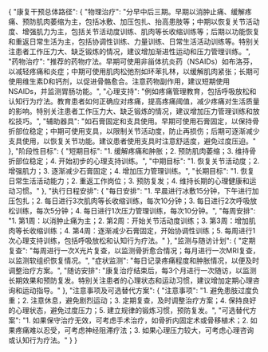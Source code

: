 {
  "康复干预总体路径": {
    "物理治疗": "分早中后三期。早期以消肿止痛、缓解疼痛、预防肌肉萎缩为主，包括冰敷、加压包扎、抬高患肢等；中期以恢复关节活动度、增强肌力为主，包括关节活动度训练、肌肉等长收缩训练等；后期以功能恢复和重返日常生活为主，包括协调性训练、力量训练、日常生活活动训练等。特别关注患者工作压力大、缺乏锻炼的情况，建议增加渐进性运动和压力管理训练。",
    "药物治疗": "推荐的药物疗法。早期可使用非甾体抗炎药（NSAIDs）如布洛芬，以减轻疼痛和炎症；中期可使用肌肉松弛剂如环苯扎林，以缓解肌肉紧张；长期可使用维生素D和钙剂，以促进骨骼愈合。注意药物副作用，建议短期使用NSAIDs，并监测胃肠功能。",
    "心理支持": "例如疼痛管理教育，包括呼吸放松和认知行为疗法。教育患者如何正确应对疼痛，提高疼痛阈值，减少疼痛对生活质量的影响。特别关注患者工作压力大、缺乏锻炼的情况，建议增加压力管理训练和放松技巧。",
    "辅助器具": "如石膏固定和支具使用。早期可使用石膏固定，以保持骨折部位稳定；中期可使用支具，以限制关节活动度，防止再损伤；后期可逐渐减少支具使用，以恢复关节功能。建议患者使用支具时注意舒适度，避免过度压迫。"
  },
  "阶段性目标": {
    "短期目标": "1. 缓解疼痛和肿胀；2. 预防肌肉萎缩；3. 维持骨折部位稳定；4. 开始初步的心理支持训练。",
    "中期目标": "1. 恢复关节活动度；2. 增强肌力；3. 逐渐减少石膏固定；4. 增加压力管理训练。",
    "长期目标": "1. 恢复日常生活活动能力；2. 重返工作岗位；3. 预防复发；4. 维持长期的心理健康和运动习惯。"
  },
  "执行日程安排": {
    "每日安排": "1. 早晨进行冰敷15分钟，下午进行加压包扎；2. 每日进行3次肌肉等长收缩训练，每次10分钟；3. 每日进行2次呼吸放松训练，每次5分钟；4. 每日进行1次压力管理训练，每次10分钟。",
    "每周安排": "1. 第1周：以消肿止痛为主；2. 第2周：开始关节活动度训练；3. 第3周：增加肌肉等长收缩训练；4. 第4周：逐渐减少石膏固定，开始协调性训练；5. 每周进行1次心理支持训练，包括呼吸放松和认知行为疗法。"
  },
  "监测与随访计划": {
    "定期复查": "每周进行一次X光片复查，以监测骨折愈合情况；每月进行一次MRI复查，以监测软组织恢复情况。",
    "症状监测": "每日记录疼痛程度和肿胀情况，以便及时调整治疗方案。",
    "随访安排": "康复治疗结束后，每3个月进行一次随访，以监测长期效果和预防复发。特别关注患者的心理状态和运动习惯，建议增加定期心理咨询和运动指导。"
  },
  "注意事项及可选替代方案": {
    "注意事项": "1. 避免患肢过度负重；2. 注意休息，避免剧烈运动；3. 定期复查，及时调整治疗方案；4. 保持良好的心理状态，避免过度压力；5. 建立规律的锻炼习惯，预防复发。",
    "可选替代方案": "1. 如果保守治疗无效，可考虑手术治疗，如骨折内固定术或骨移植术；2. 如果疼痛难以忍受，可考虑神经阻滞疗法；3. 如果心理压力较大，可考虑心理咨询或认知行为疗法。"
  }
}